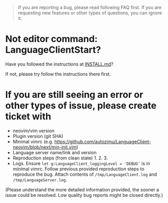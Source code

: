 > If you are reporting a bug, please read following FAQ first. If you are
requesting new features or other types of questions, you can ignore it.

# Not editor command: LanguageClientStart?
Have you followed the instructions at
[INSTALL.md](https://github.com/autozimu/LanguageClient-neovim/blob/next/INSTALL.md)?

If not, please try follow the instructions there first.

# If you are still seeing an error or other types of issue, please create ticket with
- neovim/vim version
- Plugin version (git SHA)
- Minimal vimrc (e.g. <https://github.com/autozimu/LanguageClient-neovim/blob/next/min-init.vim>)
- Language server name/link and version
- Reproduction steps (from clean state)
    1.
    2.
    3.
- Logs. Ensure `let g:LanguageClient_loggingLevel = 'DEBUG'` is in minimal
  vimrc. Follow previous provided reproduction steps to reproduce the bug.
  Attach contents of `/tmp/LanguageClient.log` and `/tmp/LanguageServer.log`.

(Please understand the more detailed information provided, the sooner a issue
could be resolved. Low quality bug reports might be closed directly.)
